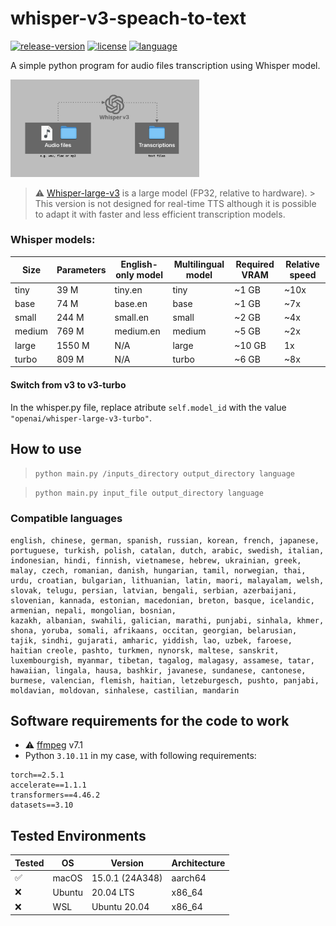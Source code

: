# whisper-v3-speach-to-text

[![release-version](https://img.shields.io/badge/Version-1.0.1-blue)]()
[![license](https://img.shields.io/badge/License-Apache%202.0-blue.svg)](https://github.com/MaloLM/whisper-3-large-speach-to-text/blob/main/LICENSE)
[![language](https://img.shields.io/badge/Language-Python-blue)](https://www.python.org)

A simple python program for audio files transcription using Whisper model.

<img src='./docs/diagram.png' width='60%' alt='a diagram showing how system works: all audio files in the ./inputs directory are transcribed to text and then saved into the ./outputs directory.'>

<br>

> ⚠️ [Whisper-large-v3](https://huggingface.co/openai/whisper-large-v3) is a large model (FP32, relative to hardware). > This version is not designed for real-time TTS although it is possible to adapt it with faster and less efficient transcription models.

### Whisper models:

| Size   | Parameters | English-only model | Multilingual model | Required VRAM | Relative speed |
| ------ | ---------- | ------------------ | ------------------ | ------------- | -------------- |
| tiny   | 39 M       | tiny.en            | tiny               | ~1 GB         | ~10x           |
| base   | 74 M       | base.en            | base               | ~1 GB         | ~7x            |
| small  | 244 M      | small.en           | small              | ~2 GB         | ~4x            |
| medium | 769 M      | medium.en          | medium             | ~5 GB         | ~2x            |
| large  | 1550 M     | N/A                | large              | ~10 GB        | 1x             |
| turbo  | 809 M      | N/A                | turbo              | ~6 GB         | ~8x            |

#### Switch from v3 to v3-turbo

In the whisper.py file, replace atribute `self.model_id` with the value `"openai/whisper-large-v3-turbo"`.

## How to use

> `python main.py /inputs_directory output_directory language`

> `python main.py input_file output_directory language`

### Compatible languages

```
english, chinese, german, spanish, russian, korean, french, japanese, portuguese, turkish, polish, catalan, dutch, arabic, swedish, italian, indonesian, hindi, finnish, vietnamese, hebrew, ukrainian, greek, malay, czech, romanian, danish, hungarian, tamil, norwegian, thai, urdu, croatian, bulgarian, lithuanian, latin, maori, malayalam, welsh, slovak, telugu, persian, latvian, bengali, serbian, azerbaijani, slovenian, kannada, estonian, macedonian, breton, basque, icelandic, armenian, nepali, mongolian, bosnian,
kazakh, albanian, swahili, galician, marathi, punjabi, sinhala, khmer, shona, yoruba, somali, afrikaans, occitan, georgian, belarusian, tajik, sindhi, gujarati, amharic, yiddish, lao, uzbek, faroese, haitian creole, pashto, turkmen, nynorsk, maltese, sanskrit, luxembourgish, myanmar, tibetan, tagalog, malagasy, assamese, tatar, hawaiian, lingala, hausa, bashkir, javanese, sundanese, cantonese, burmese, valencian, flemish, haitian, letzeburgesch, pushto, panjabi, moldavian, moldovan, sinhalese, castilian, mandarin
```

## Software requirements for the code to work

- ⚠️ [ffmpeg](https://ffmpeg.org) v7.1
- Python `3.10.11` in my case, with following requirements:

```
torch==2.5.1
accelerate==1.1.1
transformers==4.46.2
datasets==3.10
```

## Tested Environments

| Tested | OS     | Version         | Architecture |
| ------ | ------ | --------------- | ------------ |
| ✅     | macOS  | 15.0.1 (24A348) | aarch64      |
| ❌     | Ubuntu | 20.04 LTS       | x86_64       |
| ❌     | WSL    | Ubuntu 20.04    | x86_64       |
